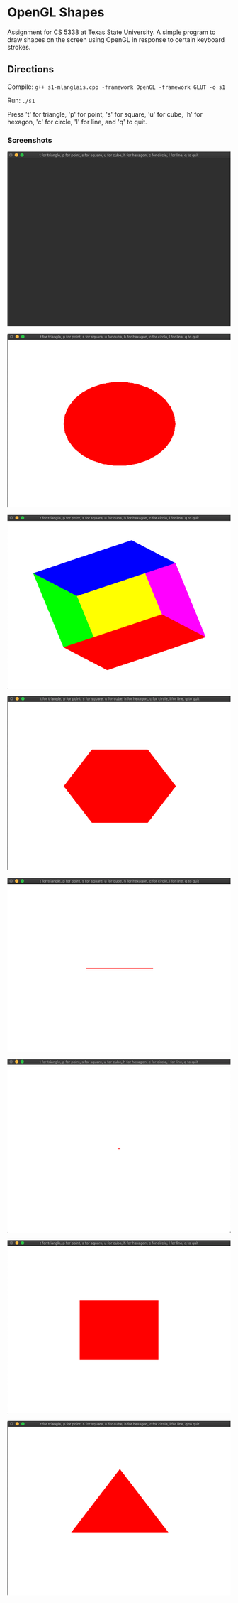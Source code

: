 # OpenGL Shapes
Assignment for CS 5338 at Texas State University. A simple program to draw shapes on the screen using OpenGL in response to certain keyboard strokes.

## Directions
Compile: `g++ s1-mlanglais.cpp -framework OpenGL -framework GLUT -o s1`

Run: `./s1`

Press 't' for triangle, 'p' for point, 's' for square, 'u' for cube, 'h' for hexagon, 'c' for circle, 'l' for line, and 'q' to quit.

### Screenshots
![Intro](images/intro.png)

![Circle](images/circle.png)

![Cube](images/cube.png)

![Hexagon](images/hexagon.png)

![Line](images/line.png)

![Point](images/point.png)

![Square](images/square.png)

![Triangle](images/triangle.png)

